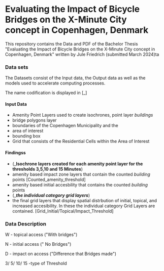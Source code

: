 # Evaluating the Impact of Bicycle Bridges on the X-Minute City concept in Copenhagen, Denmark

This repository contains the Data and PDF of the Bachelor Thesis "Evaluating the Impact of Bicycle Bridges on the X-Minute City concept in Copenhagen, Denmark" written by Jule Friedrich (submitted March 2024)ta

### Data sets
The Datasets consist of the Input data, the Output data as well as the models used to accelerate computing processes.

The name codification is displayed in [_]

#### Input Data
- Amenity Point Layers used to create isochrones, point layer _buildings_
- bridge polygons layer
- boundaries of the Copenhagen Municipality and the
- area of interest
- bounding box
- Grid that consists of the Residential Cells within the Area of Interest
  
#### Findingss
-    (___Isochrone layers created for each amenity point layer for the thresholds 3,5,10 and 15 Minutes__)
-  amenity based impact zone layers that contain the counted _building_ points [Counted_amenity_threshold]
- amenity based initial accesbility that contains the counted _building_ points 
- (____the individual category grid layers___)
- the final grid layers that display spatial distrbution of initial, topical, and increased accesibility. In these the individual category Grid Layers are contained. [Grid_Initial/Topical/Impact_Threshold]

### Data Description
W - topical access ("With bridges")

N - initial access (" No Bridges")

D - impact on access ("Difference that Bridges made")

3/ 5/ 10/ 15 -type of Threshold 

